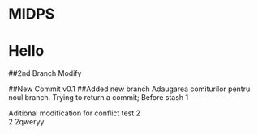 # MIDPS
# Hello

##2nd Branch Modify

##New Commit v0.1
##Added new branch
Adaugarea comiturilor pentru noul branch.
Trying to return a commit;
Before stash 1

Aditional modification for conflict test.2  
2
2qweryy
